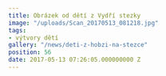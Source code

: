 ```yaml
---
title: Obrázek od dětí z Vydří stezky
image: "/uploads/Scan_20170513_081218.jpg"
tags:
- výtvory dětí
gallery: "/news/deti-z-hobzi-na-stezce"
position: 56
date: 2017-05-13 07:26:05.000000000 Z
---
```

